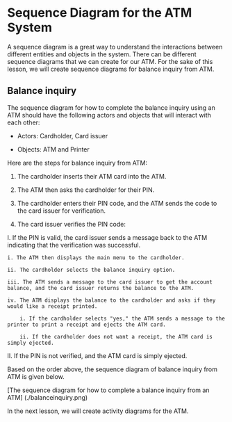 # Sequence Diagram for the ATM System
A sequence diagram is a great way to understand the interactions between different entities and objects in the system. There can be different sequence diagrams that we can create for our ATM. For the sake of this lesson, we will create sequence diagrams for balance inquiry from ATM.


## Balance inquiry
The sequence diagram for how to complete the balance inquiry using an ATM should have the following actors and objects that will interact with each other:

- Actors: Cardholder, Card issuer

- Objects: ATM and Printer

Here are the steps for balance inquiry from ATM:

1. The cardholder inserts their ATM card into the ATM.

2. The ATM then asks the cardholder for their PIN.

3. The cardholder enters their PIN code, and the ATM sends the code to the card issuer for verification.

4. The card issuer verifies the PIN code:

I. If the PIN is valid, the card issuer sends a message back to the ATM indicating that the verification was successful.

    i. The ATM then displays the main menu to the cardholder.

    ii. The cardholder selects the balance inquiry option.

    iii. The ATM sends a message to the card issuer to get the account balance, and the card issuer returns the balance to the ATM.

    iv. The ATM displays the balance to the cardholder and asks if they would like a receipt printed.

        i. If the cardholder selects "yes," the ATM sends a message to the printer to print a receipt and ejects the ATM card.

        ii. If the cardholder does not want a receipt, the ATM card is simply ejected.

II. If the PIN is not verified, and the ATM card is simply ejected.

Based on the order above, the sequence diagram of balance inquiry from ATM is given below.


[The sequence diagram for how to complete a balance inquiry from an ATM] (./balanceinquiry.png)


In the next lesson, we will create activity diagrams for the ATM.


